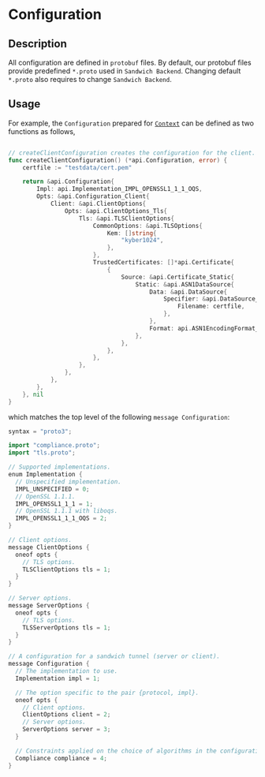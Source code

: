 # Configuration

## Description

All configuration are defined in `protobuf` files.
By default, our protobuf files provide predefined `*.proto` used in `Sandwich Backend`. Changing default `*.proto` also requires to change `Sandwich Backend`.


## Usage

For example, the `Configuration` prepared for [`Context`](./context.md) can be defined as two functions as follows,

<!-- TODO: Demonstrate how users can load configuration as .textproto instead of changing the source code -->


```go

// createClientConfiguration creates the configuration for the client.
func createClientConfiguration() (*api.Configuration, error) {
	certfile := "testdata/cert.pem"

	return &api.Configuration{
		Impl: api.Implementation_IMPL_OPENSSL1_1_1_OQS,
		Opts: &api.Configuration_Client{
			Client: &api.ClientOptions{
				Opts: &api.ClientOptions_Tls{
					Tls: &api.TLSClientOptions{
						CommonOptions: &api.TLSOptions{
							Kem: []string{
								"kyber1024",
							},
						},
						TrustedCertificates: []*api.Certificate{
							{
								Source: &api.Certificate_Static{
									Static: &api.ASN1DataSource{
										Data: &api.DataSource{
											Specifier: &api.DataSource_Filename{
												Filename: certfile,
											},
										},
										Format: api.ASN1EncodingFormat_ENCODING_FORMAT_PEM,
									},
								},
							},
						},
					},
				},
			},
		},
	}, nil
}

```

which matches the top level of the following `message Configuration`:

```go
syntax = "proto3";

import "compliance.proto";
import "tls.proto";

// Supported implementations.
enum Implementation {
  // Unspecified implementation.
  IMPL_UNSPECIFIED = 0;
  // OpenSSL 1.1.1.
  IMPL_OPENSSL1_1_1 = 1;
  // OpenSSL 1.1.1 with liboqs.
  IMPL_OPENSSL1_1_1_OQS = 2;
}

// Client options.
message ClientOptions {
  oneof opts {
    // TLS options.
    TLSClientOptions tls = 1;
  }
}

// Server options.
message ServerOptions {
  oneof opts {
    // TLS options.
    TLSServerOptions tls = 1;
  }
}

// A configuration for a sandwich tunnel (server or client).
message Configuration {
  // The implementation to use.
  Implementation impl = 1;

  // The option specific to the pair {protocol, impl}.
  oneof opts {
    // Client options.
    ClientOptions client = 2;
    // Server options.
    ServerOptions server = 3;
  }

  // Constraints applied on the choice of algorithms in the configuration.
  Compliance compliance = 4;
}
```
